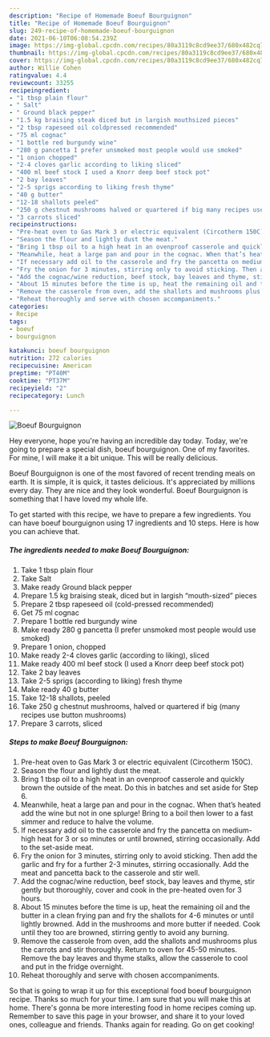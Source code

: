 ```yaml
---
description: "Recipe of Homemade Boeuf Bourguignon"
title: "Recipe of Homemade Boeuf Bourguignon"
slug: 249-recipe-of-homemade-boeuf-bourguignon
date: 2021-06-10T06:08:54.239Z
image: https://img-global.cpcdn.com/recipes/80a3119c8cd9ee37/680x482cq70/boeuf-bourguignon-recipe-main-photo.jpg
thumbnail: https://img-global.cpcdn.com/recipes/80a3119c8cd9ee37/680x482cq70/boeuf-bourguignon-recipe-main-photo.jpg
cover: https://img-global.cpcdn.com/recipes/80a3119c8cd9ee37/680x482cq70/boeuf-bourguignon-recipe-main-photo.jpg
author: Willie Cohen
ratingvalue: 4.4
reviewcount: 33255
recipeingredient:
- "1 tbsp plain flour"
- " Salt"
- " Ground black pepper"
- "1.5 kg braising steak diced but in largish mouthsized pieces"
- "2 tbsp rapeseed oil coldpressed recommended"
- "75 ml cognac"
- "1 bottle red burgundy wine"
- "280 g pancetta I prefer unsmoked most people would use smoked"
- "1 onion chopped"
- "2-4 cloves garlic according to liking sliced"
- "400 ml beef stock I used a Knorr deep beef stock pot"
- "2 bay leaves"
- "2-5 sprigs according to liking fresh thyme"
- "40 g butter"
- "12-18 shallots peeled"
- "250 g chestnut mushrooms halved or quartered if big many recipes use button mushrooms"
- "3 carrots sliced"
recipeinstructions:
- "Pre-heat oven to Gas Mark 3 or electric equivalent (Circotherm 150C)."
- "Season the flour and lightly dust the meat."
- "Bring 1 tbsp oil to a high heat in an ovenproof casserole and quickly brown the outside of the meat. Do this in batches and set aside for Step 6."
- "Meanwhile, heat a large pan and pour in the cognac. When that’s heated add the wine but not in one splurge! Bring to a boil then lower to a fast simmer and reduce to halve the volume."
- "If necessary add oil to the casserole and fry the pancetta on medium-high heat for 3 or so minutes or until browned, stirring occasionally. Add to the set-aside meat."
- "Fry the onion for 3 minutes, stirring only to avoid sticking. Then add the garlic and fry for a further 2-3 minutes, stirring occasionally. Add the meat and pancetta back to the casserole and stir well."
- "Add the cognac/wine reduction, beef stock, bay leaves and thyme, stir gently but thoroughly, cover and cook in the pre-heated oven for 3 hours."
- "About 15 minutes before the time is up, heat the remaining oil and the butter in a clean frying pan and fry the shallots for 4-6 minutes or until lightly browned. Add in the mushrooms and more butter if needed. Cook until they too are browned, stirring gently to avoid any burning."
- "Remove the casserole from oven, add the shallots and mushrooms plus the carrots and stir thoroughly. Return to oven for 45-50 minutes. Remove the bay leaves and thyme stalks, allow the casserole to cool and put in the fridge overnight."
- "Reheat thoroughly and serve with chosen accompaniments."
categories:
- Recipe
tags:
- boeuf
- bourguignon

katakunci: boeuf bourguignon 
nutrition: 272 calories
recipecuisine: American
preptime: "PT40M"
cooktime: "PT37M"
recipeyield: "2"
recipecategory: Lunch

---
```



![Boeuf Bourguignon](https://img-global.cpcdn.com/recipes/80a3119c8cd9ee37/680x482cq70/boeuf-bourguignon-recipe-main-photo.jpg)

Hey everyone, hope you're having an incredible day today. Today, we're going to prepare a special dish, boeuf bourguignon. One of my favorites. For mine, I will make it a bit unique. This will be really delicious.



Boeuf Bourguignon is one of the most favored of recent trending meals on earth. It is simple, it is quick, it tastes delicious. It's appreciated by millions every day. They are nice and they look wonderful. Boeuf Bourguignon is something that I have loved my whole life.


To get started with this recipe, we have to prepare a few ingredients. You can have boeuf bourguignon using 17 ingredients and 10 steps. Here is how you can achieve that.

<!--inarticleads1-->

##### The ingredients needed to make Boeuf Bourguignon:

1. Take 1 tbsp plain flour
1. Take  Salt
1. Make ready  Ground black pepper
1. Prepare 1.5 kg braising steak, diced but in largish “mouth-sized” pieces
1. Prepare 2 tbsp rapeseed oil (cold-pressed recommended)
1. Get 75 ml cognac
1. Prepare 1 bottle red burgundy wine
1. Make ready 280 g pancetta (I prefer unsmoked most people would use smoked)
1. Prepare 1 onion, chopped
1. Make ready 2-4 cloves garlic (according to liking), sliced
1. Make ready 400 ml beef stock (I used a Knorr deep beef stock pot)
1. Take 2 bay leaves
1. Take 2-5 sprigs (according to liking) fresh thyme
1. Make ready 40 g butter
1. Take 12-18 shallots, peeled
1. Take 250 g chestnut mushrooms, halved or quartered if big (many recipes use button mushrooms)
1. Prepare 3 carrots, sliced




<!--inarticleads2-->

##### Steps to make Boeuf Bourguignon:

1. Pre-heat oven to Gas Mark 3 or electric equivalent (Circotherm 150C).
1. Season the flour and lightly dust the meat.
1. Bring 1 tbsp oil to a high heat in an ovenproof casserole and quickly brown the outside of the meat. Do this in batches and set aside for Step 6.
1. Meanwhile, heat a large pan and pour in the cognac. When that’s heated add the wine but not in one splurge! Bring to a boil then lower to a fast simmer and reduce to halve the volume.
1. If necessary add oil to the casserole and fry the pancetta on medium-high heat for 3 or so minutes or until browned, stirring occasionally. Add to the set-aside meat.
1. Fry the onion for 3 minutes, stirring only to avoid sticking. Then add the garlic and fry for a further 2-3 minutes, stirring occasionally. Add the meat and pancetta back to the casserole and stir well.
1. Add the cognac/wine reduction, beef stock, bay leaves and thyme, stir gently but thoroughly, cover and cook in the pre-heated oven for 3 hours.
1. About 15 minutes before the time is up, heat the remaining oil and the butter in a clean frying pan and fry the shallots for 4-6 minutes or until lightly browned. Add in the mushrooms and more butter if needed. Cook until they too are browned, stirring gently to avoid any burning.
1. Remove the casserole from oven, add the shallots and mushrooms plus the carrots and stir thoroughly. Return to oven for 45-50 minutes. Remove the bay leaves and thyme stalks, allow the casserole to cool and put in the fridge overnight.
1. Reheat thoroughly and serve with chosen accompaniments.




So that is going to wrap it up for this exceptional food boeuf bourguignon recipe. Thanks so much for your time. I am sure that you will make this at home. There's gonna be more interesting food in home recipes coming up. Remember to save this page in your browser, and share it to your loved ones, colleague and friends. Thanks again for reading. Go on get cooking!
